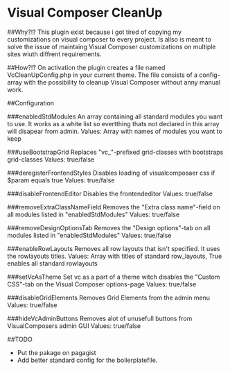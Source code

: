 # Visual Composer CleanUp #

##Why?!?
This plugin exist because i got tired of copying my customizations on visual composer to every project. Is allso is meant to solve the issue of maintaing Visual Composer customizations on multiple sites wiuth diffrent requirements.

##How?!?
On activation the plugin creates a file named VcCleanUpConfig.php in your current theme. The file consists of a config-array with the possibility to cleanup Visual Composer without anny manual work.

##Configuration

###enabledStdModules
An array containing all standard modules you want to use. It works as a white list so evertthing thats not declared in this array will disapear from admin.
Values: Array with names of modules you want to keep

###useBootstrapGrid
Replaces "vc_"-prefixed grid-classes with bootstraps grid-classes
Values: true/false

###deregisterFrontendStyles
Disables loading of visualcomposaer css if $param equals true
Values: true/false

###disableFrontendEditor
Disables the frontendeditor
Values: true/false

###removeExtraClassNameField
Removes the "Extra class name"-field on all modules listed in "enabledStdModules"
Values: true/false

###removeDesignOptionsTab
Removes the "Design options"-tab on all modules listed in "enabledStdModules"
Values: true/false

###enableRowLayouts
Removes all row layouts that isn't specified. It uses the rowlayouts titles. 
Values: Array with titles of standard row_layouts, True enables all standard rowlayouts
    
###setVcAsTheme
Set vc as a part of a theme witch disables the "Custom CSS"-tab on the Visual Composer options-page
Values: true/false

###disableGridElements
Removes Grid Elements from the admin menu
Values: true/false

###hideVcAdminButtons
Removes alot of unusefull buttons from VisualComposers admin GUI
Values: true/false

##TODO
- Put the pakage on pagagist
- Add better standard config for the boilerplatefile.